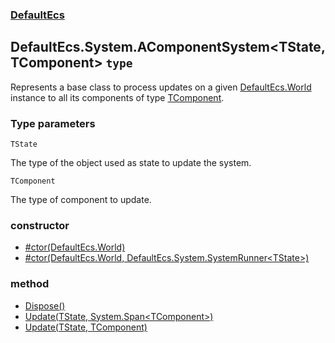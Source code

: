 ### [DefaultEcs](./DefaultEcs.md 'DefaultEcs')
## DefaultEcs.System.AComponentSystem&lt;TState, TComponent&gt; `type`
Represents a base class to process updates on a given [DefaultEcs.World](./DefaultEcs-World.md 'DefaultEcs.World') instance to all its components of type [TComponent](./DefaultEcs-System-AComponentSystem-TState-_TComponent-.md#TComponent 'TComponent').
### Type parameters

<a name='DefaultEcs-System-AComponentSystem-TState-_TComponent--TState'></a>
`TState`

The type of the object used as state to update the system.

<a name='DefaultEcs-System-AComponentSystem-TState-_TComponent--TComponent'></a>
`TComponent`

The type of component to update.
### constructor
- [#ctor(DefaultEcs.World)](./DefaultEcs-System-AComponentSystem-TState-_TComponent---ctor(DefaultEcs-World).md 'DefaultEcs.System.AComponentSystem&lt;TState, TComponent&gt;.#ctor(DefaultEcs.World)')
- [#ctor(DefaultEcs.World, DefaultEcs.System.SystemRunner&lt;TState&gt;)](./DefaultEcs-System-AComponentSystem-TState-_TComponent---ctor(DefaultEcs-World-_DefaultEcs-System-SystemRunner-TState-).md 'DefaultEcs.System.AComponentSystem&lt;TState, TComponent&gt;.#ctor(DefaultEcs.World, DefaultEcs.System.SystemRunner&lt;TState&gt;)')
### method
- [Dispose()](./DefaultEcs-System-AComponentSystem-TState-_TComponent--Dispose().md 'DefaultEcs.System.AComponentSystem&lt;TState, TComponent&gt;.Dispose()')
- [Update(TState, System.Span&lt;TComponent&gt;)](./DefaultEcs-System-AComponentSystem-TState-_TComponent--Update(TState-_System-Span-TComponent-).md 'DefaultEcs.System.AComponentSystem&lt;TState, TComponent&gt;.Update(TState, System.Span&lt;TComponent&gt;)')
- [Update(TState, TComponent)](./DefaultEcs-System-AComponentSystem-TState-_TComponent--Update(TState-_TComponent).md 'DefaultEcs.System.AComponentSystem&lt;TState, TComponent&gt;.Update(TState, TComponent)')
